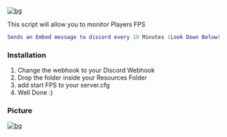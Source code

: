 [![bg][banner]][website]

[banner]: https://cdn.discordapp.com/attachments/851650166473097217/878706070212739073/fpslog.png
[website]: https://tronix.website


This script will allow you to monitor Players FPS

```lua
Sends an Embed message to discord every 10 Minutes (Look Down Below)
```

### Installation
1. Change the webhook to your Discord Webhook
2. Drop the folder inside your Resources Folder
3. add start FPS to your server.cfg
4. Well Done :)

### Picture

[![bg][banners]][website]

[banners]: https://cdn.discordapp.com/attachments/851650166473097217/878687473255977000/9645598f31c4bc0a65d33de0e045e1a0.png
